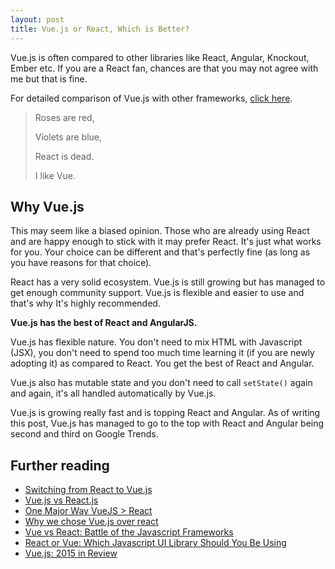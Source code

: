 ```yaml
---
layout: post
title: Vue.js or React, Which is Better?
---
```


Vue.js is often compared to other libraries like React, Angular, Knockout, Ember etc. If you are a React fan, chances are that you may not agree with me but that is fine. 

For detailed comparison of Vue.js with other frameworks, [click here](https://vuejs.org/v2/guide/comparison.html). 

> Roses are red,
>
> Violets are blue,
>
> React is dead.
>
> I like Vue.

## Why Vue.js

This may seem like a biased opinion. Those who are already using React and are happy enough to stick with it may prefer React. It's just what works for you. Your choice can be different and that's perfectly fine (as long as you have reasons for that choice). 

React has a very solid ecosystem. Vue.js is still growing but has managed to get enough community support. Vue.js is flexible and easier to use and that's why It's highly recommended.

**Vue.js has the best of React and AngularJS.** 

Vue.js has flexible nature. You don't need to mix HTML with Javascript (JSX), you don't need to spend too much time learning it (if you are newly adopting it) as compared to React. You get the best of React and Angular. 

Vue.js also has mutable state and you don't need to call `setState()` again and again, it's all handled automatically by Vue.js. 

Vue.js is growing really fast and is topping React and Angular. As of writing this post, Vue.js has managed to go to the top with React and Angular being second and third on Google Trends. 

<div>

<script type="text/javascript" src="https://ssl.gstatic.com/trends_nrtr/1154_RC03/embed_loader.js"></script> <script type="text/javascript"> trends.embed.renderExploreWidget("TIMESERIES", {"comparisonItem":[{"keyword":"vue.js","geo":"","time":"today 5-y"},{"keyword":"react.js","geo":"","time":"today 5-y"},{"keyword":"angular.js","geo":"","time":"today 5-y"}],"category":0,"property":""}, {"exploreQuery":"date=today 5-y,today 5-y,today 5-y&q=vue.js,react.js,angular.js","guestPath":"https://trends.google.com:443/trends/embed/"}); </script> 

</div>

## Further reading

- [Switching from React to Vue.js](https://vuejsdevelopers.com/2017/05/28/switch-from-react-to-vue-js/)
- [Vue.js vs React.js](https://rlafranchi.github.io/2016/05/03/vue-vs-react/)
- [One Major Way VueJS > React](https://hackernoon.com/one-major-reason-vuejs-gt-react-4edcb400e383)
- [Why we chose Vue.js over react](http://pixeljets.com/blog/why-we-chose-vuejs-over-react/)
- [Vue vs React: Battle of the Javascript Frameworks](https://deliciousbrains.com/vue-vs-react-battle-javascript/)
- [React or Vue: Which Javascript UI Library Should You Be Using](https://medium.com/js-dojo/react-or-vue-which-javascript-ui-library-should-you-be-using-543a383608d)
- [Vue.js: 2015 in Review](http://blog.evanyou.me/2015/12/20/vuejs-2015-in-review/)

